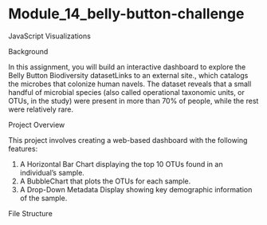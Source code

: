 # Module_14_belly-button-challenge

JavaScript Visualizations

Background

In this assignment, you will build an interactive dashboard to explore the Belly Button Biodiversity datasetLinks to an external site., which catalogs the microbes that colonize human navels.
The dataset reveals that a small handful of microbial species (also called operational taxonomic units, or OTUs, in the study) were present in more than 70% of people, while the rest were relatively rare.

Project Overview

This project involves creating a web-based dashboard with the following features:

1. A Horizontal Bar Chart displaying the top 10 OTUs found in an individual’s sample.
2. A BubbleChart that plots the OTUs for each sample.
3. A Drop-Down Metadata Display showing key demographic information of the sample.

File Structure

